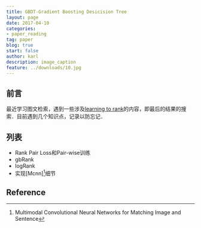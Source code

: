 ```yaml
---
title: GBDT-Gradient Boosting Desicision Tree
layout: page
date: 2017-04-10
categories: 
- paper_reading
tag: paper
blog: true
start: false
author: karl
description: image_caption
feature: ../downloads/10.jpg
--- 
```

## 前言　　

最近学习图文检索，遇到一些涉及[learning to rank](https://en.wikipedia.org/wiki/Learning_to_rank)的内容，即最后的结果的搜索．目前遇到几个知识点，记录以防忘记．  

## 列表
* Rank Pair Loss和Pair-wise训练　　
* gbRank  
* logRank  
* 实现[Mcnn][^1]细节  


## Reference  
[^1]: Multimodal Convolutional Neural Networks for Matching Image and Sentence